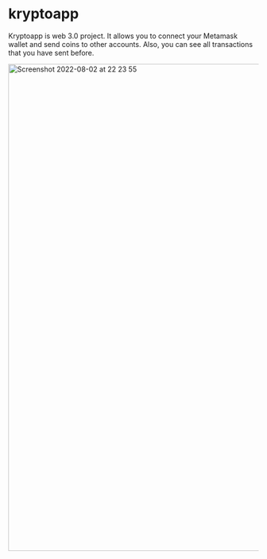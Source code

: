 # kryptoapp
Kryptoapp is web 3.0 project. It allows you to connect your Metamask wallet and send coins to other accounts. Also, you can see all transactions that you have sent before.

<img width="980" alt="Screenshot 2022-08-02 at 22 23 55" src="https://user-images.githubusercontent.com/67017674/182435294-f39dd063-215f-4054-95f5-99165177ff9e.png">
